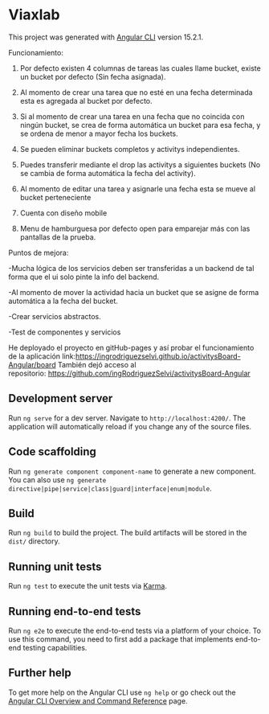 # Viaxlab

This project was generated with [Angular CLI](https://github.com/angular/angular-cli) version 15.2.1.

Funcionamiento:

1. Por defecto existen 4 columnas de tareas las cuales llame bucket, existe un bucket por defecto (Sin fecha asignada).

2. Al momento de crear una tarea que no esté en una fecha determinada esta es agregada al bucket por defecto.

3. Si al momento de crear una tarea en una fecha que no coincida con ningún bucket, se crea de forma automática un bucket para esa fecha, y se ordena de menor a mayor fecha los buckets.

4. Se pueden eliminar buckets completos y activitys independientes.
5. Puedes transferir mediante el drop las activitys a siguientes buckets (No se cambia de forma automática la fecha del activity).
6. Al momento de editar una tarea y asignarle una fecha esta se mueve al bucket perteneciente
7. Cuenta con diseño mobile
8. Menu de hamburguesa por defecto open para emparejar más con las pantallas de la prueba.

Puntos de mejora:

-Mucha lógica de los servicios deben ser transferidas a un backend de tal forma que el ui solo pinte la info del backend.

-Al momento de mover la actividad hacia un bucket que se asigne de forma automática a la fecha del bucket.

-Crear servicios abstractos.

-Test de componentes y servicios

He deployado el proyecto en gitHub-pages y así probar el funcionamiento de la aplicación
link:https://ingrodriguezselvi.github.io/activitysBoard-Angular/board
También dejó acceso al repositorio: https://github.com/ingRodriguezSelvi/activitysBoard-Angular
## Development server

Run `ng serve` for a dev server. Navigate to `http://localhost:4200/`. The application will automatically reload if you change any of the source files.

## Code scaffolding

Run `ng generate component component-name` to generate a new component. You can also use `ng generate directive|pipe|service|class|guard|interface|enum|module`.

## Build

Run `ng build` to build the project. The build artifacts will be stored in the `dist/` directory.

## Running unit tests

Run `ng test` to execute the unit tests via [Karma](https://karma-runner.github.io).

## Running end-to-end tests

Run `ng e2e` to execute the end-to-end tests via a platform of your choice. To use this command, you need to first add a package that implements end-to-end testing capabilities.

## Further help

To get more help on the Angular CLI use `ng help` or go check out the [Angular CLI Overview and Command Reference](https://angular.io/cli) page.

